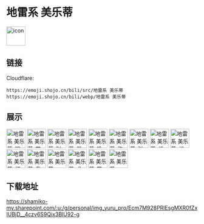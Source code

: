 # 地雷系 美乐蒂
<img src="https://emoji.shojo.cn/bili/src/地雷系 美乐蒂/icon.png" width="50" height="50" alt="icon">

## 链接
Cloudflare:
```
https://emoji.shojo.cn/bili/src/地雷系 美乐蒂
https://emoji.shojo.cn/bili/webp/地雷系 美乐蒂
```
## 展示
<img src="https://emoji.shojo.cn/bili/src/地雷系 美乐蒂/地雷系 美乐蒂-嘿.png" width="50" height="50" alt="地雷系 美乐蒂-嘿">
<img src="https://emoji.shojo.cn/bili/src/地雷系 美乐蒂/地雷系 美乐蒂-艾特你.png" width="50" height="50" alt="地雷系 美乐蒂-艾特你">
<img src="https://emoji.shojo.cn/bili/src/地雷系 美乐蒂/地雷系 美乐蒂-别圈我.png" width="50" height="50" alt="地雷系 美乐蒂-别圈我">
<img src="https://emoji.shojo.cn/bili/src/地雷系 美乐蒂/地雷系 美乐蒂-假笑.png" width="50" height="50" alt="地雷系 美乐蒂-假笑">
<img src="https://emoji.shojo.cn/bili/src/地雷系 美乐蒂/地雷系 美乐蒂-晚安.png" width="50" height="50" alt="地雷系 美乐蒂-晚安">
<img src="https://emoji.shojo.cn/bili/src/地雷系 美乐蒂/地雷系 美乐蒂-抱抱.png" width="50" height="50" alt="地雷系 美乐蒂-抱抱">
<img src="https://emoji.shojo.cn/bili/src/地雷系 美乐蒂/地雷系 美乐蒂-引退.png" width="50" height="50" alt="地雷系 美乐蒂-引退">
<img src="https://emoji.shojo.cn/bili/src/地雷系 美乐蒂/地雷系 美乐蒂-捂住耳朵.png" width="50" height="50" alt="地雷系 美乐蒂-捂住耳朵">
<img src="https://emoji.shojo.cn/bili/src/地雷系 美乐蒂/地雷系 美乐蒂-想念.png" width="50" height="50" alt="地雷系 美乐蒂-想念">
<img src="https://emoji.shojo.cn/bili/src/地雷系 美乐蒂/地雷系 美乐蒂-打哈欠.png" width="50" height="50" alt="地雷系 美乐蒂-打哈欠">
<img src="https://emoji.shojo.cn/bili/src/地雷系 美乐蒂/地雷系 美乐蒂-泰酷辣.png" width="50" height="50" alt="地雷系 美乐蒂-泰酷辣">
<img src="https://emoji.shojo.cn/bili/src/地雷系 美乐蒂/地雷系 美乐蒂-love.png" width="50" height="50" alt="地雷系 美乐蒂-love">
<img src="https://emoji.shojo.cn/bili/src/地雷系 美乐蒂/地雷系 美乐蒂-求求了.png" width="50" height="50" alt="地雷系 美乐蒂-求求了">
<img src="https://emoji.shojo.cn/bili/src/地雷系 美乐蒂/地雷系 美乐蒂-等你.png" width="50" height="50" alt="地雷系 美乐蒂-等你">
<img src="https://emoji.shojo.cn/bili/src/地雷系 美乐蒂/地雷系 美乐蒂-emm.png" width="50" height="50" alt="地雷系 美乐蒂-emm">

## 下载地址

https://shamiko-my.sharepoint.com/:u:/g/personal/img_yuru_pro/Ecm7M928PRlEsgMXR0fZxIUBjD__4czv6S9Qix3BlU92-g